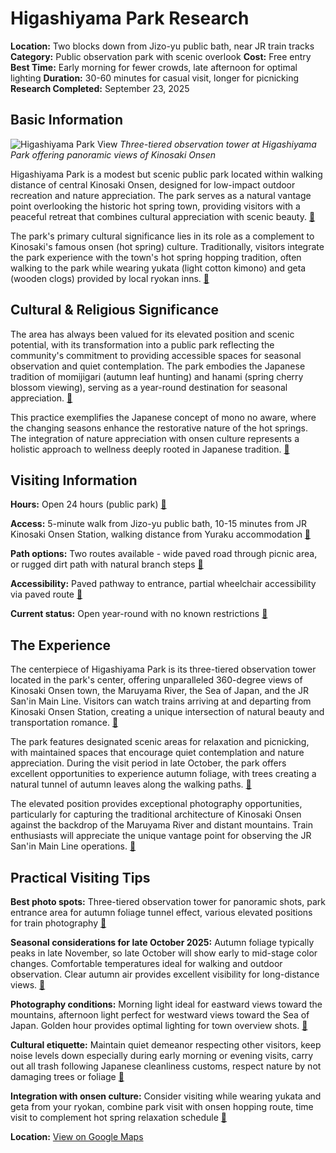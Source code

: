 # Higashiyama Park Research

**Location:** Two blocks down from Jizo-yu public bath, near JR train tracks
**Category:** Public observation park with scenic overlook
**Cost:** Free entry
**Best Time:** Early morning for fewer crowds, late afternoon for optimal lighting
**Duration:** 30-60 minutes for casual visit, longer for picnicking
**Research Completed:** September 23, 2025

## Basic Information

![Higashiyama Park View](https://upload.wikimedia.org/wikipedia/commons/8/8d/161029_Kinosaki_Onsen_Toyooka_Hyogo_pref_Japan01s.jpg)
*Three-tiered observation tower at Higashiyama Park offering panoramic views of Kinosaki Onsen*

Higashiyama Park is a modest but scenic public park located within walking distance of central Kinosaki Onsen, designed for low-impact outdoor recreation and nature appreciation. The park serves as a natural vantage point overlooking the historic hot spring town, providing visitors with a peaceful retreat that combines cultural appreciation with scenic beauty. [🔗](https://visitkinosaki.com/things-to-do/higashiyama-park/)

The park's primary cultural significance lies in its role as a complement to Kinosaki's famous onsen (hot spring) culture. Traditionally, visitors integrate the park experience with the town's hot spring hopping tradition, often walking to the park while wearing yukata (light cotton kimono) and geta (wooden clogs) provided by local ryokan inns. [🔗](https://visitkinosaki.com/things-to-do/higashiyama-park/)

## Cultural & Religious Significance

The area has always been valued for its elevated position and scenic potential, with its transformation into a public park reflecting the community's commitment to providing accessible spaces for seasonal observation and quiet contemplation. The park embodies the Japanese tradition of momijigari (autumn leaf hunting) and hanami (spring cherry blossom viewing), serving as a year-round destination for seasonal appreciation. [🔗](https://matcha-jp.com/en/21928)

This practice exemplifies the Japanese concept of mono no aware, where the changing seasons enhance the restorative nature of the hot springs. The integration of nature appreciation with onsen culture represents a holistic approach to wellness deeply rooted in Japanese tradition. [🔗](https://visitkinosaki.com/plan/visitor-info/seasons/)

## Visiting Information

**Hours:** Open 24 hours (public park) [🔗](https://visitkinosaki.com/things-to-do/higashiyama-park/)

**Access:** 5-minute walk from Jizo-yu public bath, 10-15 minutes from JR Kinosaki Onsen Station, walking distance from Yuraku accommodation [🔗](https://visitkinosaki.com/things-to-do/higashiyama-park/)

**Path options:** Two routes available - wide paved road through picnic area, or rugged dirt path with natural branch steps [🔗](https://visitkinosaki.com/things-to-do/higashiyama-park/)

**Accessibility:** Paved pathway to entrance, partial wheelchair accessibility via paved route [🔗](https://visitkinosaki.com/things-to-do/higashiyama-park/)

**Current status:** Open year-round with no known restrictions [🔗](https://visitkinosaki.com/things-to-do/higashiyama-park/)

## The Experience

The centerpiece of Higashiyama Park is its three-tiered observation tower located in the park's center, offering unparalleled 360-degree views of Kinosaki Onsen town, the Maruyama River, the Sea of Japan, and the JR San'in Main Line. Visitors can watch trains arriving at and departing from Kinosaki Onsen Station, creating a unique intersection of natural beauty and transportation romance. [🔗](https://visitkinosaki.com/things-to-do/higashiyama-park/)

The park features designated scenic areas for relaxation and picnicking, with maintained spaces that encourage quiet contemplation and nature appreciation. During the visit period in late October, the park offers excellent opportunities to experience autumn foliage, with trees creating a natural tunnel of autumn leaves along the walking paths. [🔗](https://matcha-jp.com/en/21928)

The elevated position provides exceptional photography opportunities, particularly for capturing the traditional architecture of Kinosaki Onsen against the backdrop of the Maruyama River and distant mountains. Train enthusiasts will appreciate the unique vantage point for observing the JR San'in Main Line operations. [🔗](https://visitkinosaki.com/trip-ideas/best-fall-views-around-kinosaki-onsen/)

## Practical Visiting Tips

**Best photo spots:** Three-tiered observation tower for panoramic shots, park entrance area for autumn foliage tunnel effect, various elevated positions for train photography [🔗](https://visitkinosaki.com/things-to-do/higashiyama-park/)

**Seasonal considerations for late October 2025:** Autumn foliage typically peaks in late November, so late October will show early to mid-stage color changes. Comfortable temperatures ideal for walking and outdoor observation. Clear autumn air provides excellent visibility for long-distance views. [🔗](https://visitkinosaki.com/plan/visitor-info/seasons/)

**Photography conditions:** Morning light ideal for eastward views toward the mountains, afternoon light perfect for westward views toward the Sea of Japan. Golden hour provides optimal lighting for town overview shots. [🔗](https://visitkinosaki.com/trip-ideas/best-fall-views-around-kinosaki-onsen/)

**Cultural etiquette:** Maintain quiet demeanor respecting other visitors, keep noise levels down especially during early morning or evening visits, carry out all trash following Japanese cleanliness customs, respect nature by not damaging trees or foliage [🔗](https://visitkinosaki.com/things-to-do/higashiyama-park/)

**Integration with onsen culture:** Consider visiting while wearing yukata and geta from your ryokan, combine park visit with onsen hopping route, time visit to complement hot spring relaxation schedule [🔗](https://visitkinosaki.com/things-to-do/higashiyama-park/)

**Location:** [View on Google Maps](https://maps.google.com/maps?q=35.627222,134.811667)